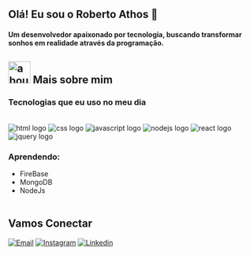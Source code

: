 ## Olá! Eu sou o Roberto Athos 👋
#### Um desenvolvedor apaixonado por tecnologia, buscando transformar sonhos em realidade através da programação.
## <img width="45" alt="about" src="https://raw.github.com/elizarov/elizarov/master/about.png"> Mais sobre mim



### Tecnologias que eu uso no meu dia

<div style="display: inline_block"> <br>
  <img alt="html logo" src="https://img.shields.io/badge/HTML5-E34F26?style=for-the-badge&logo=html5&logoColor=white" />
  <img alt="css logo" src="https://img.shields.io/badge/CSS3-1572B6?style=for-the-badge&logo=css3&logoColor=white" />
  <img alt="javascript logo" src="https://img.shields.io/badge/JavaScript-F7DF1E?style=for-the-badge&logo=javascript&logoColor=black" />
  <img alt="nodejs logo" src="https://img.shields.io/badge/Node.js-43853D?style=for-the-badge&logo=node.js&logoColor=white" />
  <img alt="react logo" src="https://img.shields.io/badge/React-20232A?style=for-the-badge&logo=react&logoColor=61DAFB" />
  <img alt="jquery logo" src="https://img.shields.io/badge/jQuery-0769AD?style=for-the-badge&logo=jquery&logoColor=white" />
 </div>
 
### Aprendendo: 
- FireBase <br>
- MongoDB
- NodeJs
 <br> <br>

## Vamos Conectar
[![Email](https://img.shields.io/badge/WhatsApp-25D366?style=for-the-badge&logo=whatsapp&logoColor=white)](https://wa.me/5573999335493)
[![Instagram](https://img.shields.io/badge/Instagram-E4405F?style=for-the-badge&logo=instagram&logoColor=white)](https://www.instagram.com/robertnobeat_oficial/)
[![Linkedin](https://img.shields.io/badge/LinkedIn-0077B5?style=for-the-badge&logo=linkedin&logoColor=white)](https://www.linkedin.com/in/roberto-athos-6a0a1517a/)
